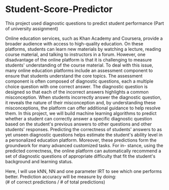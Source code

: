 # Student-Score-Predictor
This project used diagnostic questions to predict student performance (Part of university assignment)


Online education services, such as Khan Academy and Coursera, provide a broader audience with
access to high-quality education. On these platforms, students can learn new materials by watching
a lecture, reading course material, and talking to instructors in a forum. However, one disadvantage
of the online platform is that it is challenging to measure students' understanding of the course
material. To deal with this issue, many online education platforms include an assessment component
to ensure that students understand the core topics. The assessment component is often composed
of diagnostic questions, each a multiple choice question with one correct answer. The diagnostic
question is designed so that each of the incorrect answers highlights a common misconception. When students incorrectly answer
the diagnostic question, it reveals the nature of their misconception and, by understanding these
misconceptions, the platform can offer additional guidance to help resolve them. In this project, we
will build machine learning algorithms to predict whether a student can correctly
answer a specific diagnostic question based on the student's previous answers to other questions
and other students' responses. Predicting the correctness of students' answers to as yet unseen
diagnostic questions helps estimate the student's ability level in a personalized education platform.
Moreover, these predictions form the groundwork for many advanced customized tasks. For in-
stance, using the predicted correctness, the online platform can automatically recommend a set of
diagnostic questions of appropriate difficulty that fit the student's background and learning status.  

Here, I will use kNN, NN and one parameter IRT to see which one performs better. Prediction accuracy will be 
measure by doing:  
(# of correct predictions / # of total predictions)
